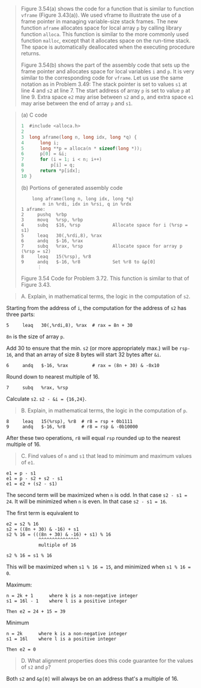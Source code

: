 > Figure 3.54(a) shows the code for a function that is similar to function
> `vframe` (Figure 3.43(a)). We used vframe to illustrate the use of a frame
> pointer in managing variable-size stack frames. The new function `aframe`
> allocates space for local array `p` by calling library function `alloca`. This
> function is similar to the more commonly used function `malloc`, except that
> it allocates space on the run-time stack. The space is automatically
> deallocated when the executing procedure returns.
>
> Figure 3.54(b) shows the part of the assembly code that sets up the frame
> pointer and allocates space for local variables `i` and `p`. It is very
> similar to the corresponding code for `vframe`. Let us use the same notation
> as in Problem 3.49: The stack pointer is set to values `s1` at line 4 and `s2`
> at line 7. The start address of array `p` is set to value `p` at line 9. Extra
> space `e2` may arise between `s2` and `p`, and extra space `e1` may arise
> between the end of array `p` and `s1`.

> (a) C code
> ```C
> 1  #include <alloca.h>
> 2
> 3  long aframe(long n, long idx, long *q) {
> 4      long i;
> 5      long **p = alloca(n * sizeof(long *));
> 6      p[0] = &i;
> 7      for (i = 1; i < n; i++)
> 8          p[i] = q;
> 9      return *p[idx];
> 10 }
> ```
> 
> (b) Portions of generated assembly code
> ```Assembly
>     long aframe(long n, long idx, long *q)
>         n in %rdi, idx in %rsi, q in %rdx
> 1 aframe:
> 2     pushq  %rbp
> 3     movq   %rsp, %rbp
> 4     subq   $16, %rsp            Allocate space for i (%rsp = s1)
> 5     leaq   30(,%rdi,8), %rax
> 6     andq   $-16, %rax
> 7     subq   %rax, %rsp           Allocate space for array p (%rsp = s2)
> 8     leaq   15(%rsp), %r8
> 9     andq   $-16, %r8            Set %r8 to &p[0]
>       ⋮
> ```
> 
> Figure 3.54 Code for Problem 3.72.
> This function is similar to that of Figure 3.43.

> A. Explain, in mathematical terms, the logic in the computation of `s2`.

Starting from the address of `i`, the computation for the address of `s2` has
three parts:
```Assembly
5     leaq   30(,%rdi,8), %rax  # rax = 8n + 30
```
`8n` is the size of array `p`.

Add 30 to ensure that the min. `s2` (or more appropriately max.) will be
`rsp-16`, and that an array of size 8 bytes will start 32 bytes after `&i`.

```Assembly
6     andq   $-16, %rax         # rax = (8n + 30) & -0x10
```
Round down to nearest multiple of 16.

```Assembly
7     subq   %rax, %rsp
```
Calculate `s2`. `s2 - &i = {16,24}`.

> B. Explain, in mathematical terms, the logic in the computation of `p`.

```Assembly
8     leaq   15(%rsp), %r8  # r8 = rsp + 0b1111
9     andq   $-16, %r8      # r8 = rsp & -0b10000
```
After these two operations, `r8` will equal `rsp` rounded up to the nearest
multiple of 16.

> C. Find values of `n` and `s1` that lead to minimum and maximum values of
> `e1`.

```
e1 = p - s1
e1 = p - s2 + s2 - s1
e1 = e2 + (s2 - s1)
```

The second term will be maximized when `n` is odd. In that case `s2 - s1 = 24`.
It will be minimized when `n` is even. In that case `s2 - s1 = 16`.

The first term is equivalent to
```
e2 = s2 % 16
s2 = ((8n + 30) & -16) + s1
s2 % 16 = (((8n + 30) & -16) + s1) % 16
            ^^^^^^^^^^^^^^^
            multiple of 16

s2 % 16 = s1 % 16
```
This will be maximized when `s1 % 16 = 15`, and minimized when `s1 % 16 = 0`.

Maximum:
```
n = 2k + 1      where k is a non-negative integer
s1 = 16l - 1    where l is a positive integer

Then e2 = 24 + 15 = 39
```

Minimum
```
n = 2k      where k is a non-negative integer
s1 = 16l    where l is a positive integer

Then e2 = 0
```

> D. What alignment properties does this code guarantee for the values of `s2`
> and `p`?

Both `s2` and `&p[0]` will always be on an address that's a multiple of 16.
